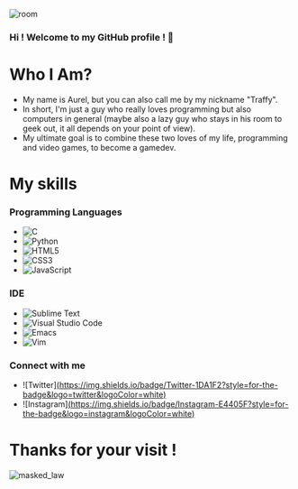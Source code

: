 ![room](https://github.com/aurelatioukpe/aurelatioukpe/assets/146479577/fd7dce83-edab-472b-8b4f-6755c747e32a)

### Hi ! Welcome to my GitHub profile ! 👋

# Who I Am?

- My name is Aurel, but you can also call me by my nickname "Traffy". 
- In short, I'm just a guy who really loves programming but also computers in general (maybe also a lazy guy who stays in his room to geek out, it all depends on your point of view). 
- My ultimate goal is to combine these two loves of my life, programming and video games, to become a gamedev.

# My skills
### Programming Languages
- ![C](https://img.shields.io/badge/C-00599C?style=for-the-badge&logo=c&logoColor=white)
- ![Python](https://img.shields.io/badge/Python-14354C?style=for-the-badge&logo=python&logoColor=white)
- ![HTML5](https://img.shields.io/badge/HTML5-E34F26?style=for-the-badge&logo=html5&logoColor=white)
- ![CSS3](https://img.shields.io/badge/CSS3-1572B6?style=for-the-badge&logo=css3&logoColor=white)
- ![JavaScript](https://img.shields.io/badge/JavaScript-323330?style=for-the-badge&logo=javascript&logoColor=F7DF1E)
### IDE
- ![Sublime Text](https://img.shields.io/badge/sublime_text-%23575757.svg?&style=for-the-badge&logo=sublime-text&logoColor=important)
- ![Visual Studio Code](https://img.shields.io/badge/Visual_Studio_Code-0078D4?style=for-the-badge&logo=visual%20studio%20code&logoColor=white)
- ![Emacs](https://img.shields.io/badge/Emacs-%237F5AB6.svg?&style=for-the-badge&logo=gnu-emacs&logoColor=white)
- ![Vim](https://img.shields.io/badge/VIM-%2311AB00.svg?&style=for-the-badge&logo=vim&logoColor=white)
### Connect with me
- ![Twitter][(https://img.shields.io/badge/Twitter-1DA1F2?style=for-the-badge&logo=twitter&logoColor=white)](https://twitter.com/a_certain_dev)
- ![Instagram][(https://img.shields.io/badge/Instagram-E4405F?style=for-the-badge&logo=instagram&logoColor=white)](https://www.instagram.com/a_certain_dev/)
# Thanks for your visit !
![masked_law](https://github.com/aurelatioukpe/GitHub-Profile/assets/146479577/8fe022f4-9321-4c54-9536-28bd44dba3d9)
